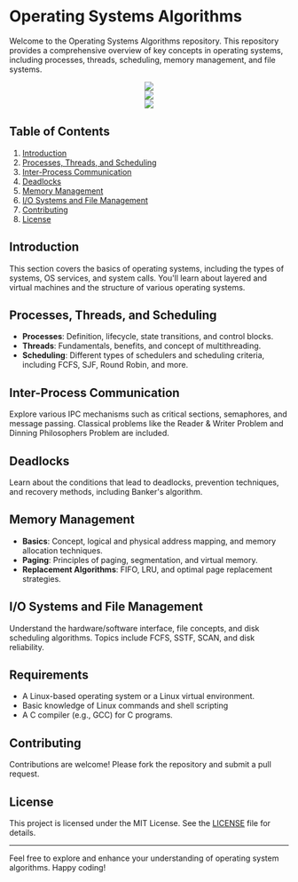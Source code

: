 # Operating Systems Algorithms

Welcome to the Operating Systems Algorithms repository. This repository provides a comprehensive overview of key concepts in operating systems, including processes, threads, scheduling, memory management, and file systems.

<div align="center">
<a href="https://skillicons.dev">
<img src="https://skillicons.dev/icons?i=apple,linux,windows"/><br>
<img src="https://skillicons.dev/icons?i=ubuntu,debian"/><br>
<img src="https://skillicons.dev/icons?i=redhat"/>
</a>
</div>

## Table of Contents

1. [Introduction](#introduction)
2. [Processes, Threads, and Scheduling](#processes-threads-and-scheduling)
3. [Inter-Process Communication](#inter-process-communication)
4. [Deadlocks](#deadlocks)
5. [Memory Management](#memory-management)
6. [I/O Systems and File Management](#io-systems-and-file-management)
7. [Contributing](#contributing)
8. [License](#license)

## Introduction

This section covers the basics of operating systems, including the types of systems, OS services, and system calls. You'll learn about layered and virtual machines and the structure of various operating systems.

## Processes, Threads, and Scheduling

- **Processes**: Definition, lifecycle, state transitions, and control blocks.
- **Threads**: Fundamentals, benefits, and concept of multithreading.
- **Scheduling**: Different types of schedulers and scheduling criteria, including FCFS, SJF, Round Robin, and more.

## Inter-Process Communication

Explore various IPC mechanisms such as critical sections, semaphores, and message passing. Classical problems like the Reader & Writer Problem and Dinning Philosophers Problem are included.

## Deadlocks

Learn about the conditions that lead to deadlocks, prevention techniques, and recovery methods, including Banker's algorithm.

## Memory Management

- **Basics**: Concept, logical and physical address mapping, and memory allocation techniques.
- **Paging**: Principles of paging, segmentation, and virtual memory.
- **Replacement Algorithms**: FIFO, LRU, and optimal page replacement strategies.

## I/O Systems and File Management

Understand the hardware/software interface, file concepts, and disk scheduling algorithms. Topics include FCFS, SSTF, SCAN, and disk reliability.

## Requirements

- A Linux-based operating system or a Linux virtual environment.
- Basic knowledge of Linux commands and shell scripting
- A C compiler (e.g., GCC) for C programs.

## Contributing

Contributions are welcome! Please fork the repository and submit a pull request.

## License

This project is licensed under the MIT License. See the [LICENSE](LICENSE) file for details.

---

Feel free to explore and enhance your understanding of operating system algorithms. Happy coding!
